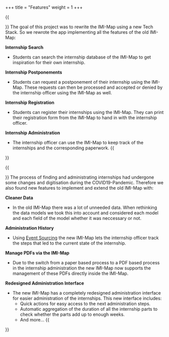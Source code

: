 +++
title = "Features"
weight = 1
+++


{{<section title="The Old" >}}
The goal of this project was to rewrite the IMI-Map using a new Tech Stack. So we rewrote the app implementing all the features of the old IMI-Map:

**Internship Search**
* Students can search the internship database of the IMI-Map to get inspiration for their own internship.

**Internship Postponements**
* Students can request a postponement of their internship using the IMI-Map. These requests can then be processed and accepted or denied by the internship officer using the IMI-Map as well.

**Internship Registration**
* Students can register their internships using the IMI-Map. They can print their registration form from the IMI-Map to hand in with the internship officer.

**Internship Administration**
* The internship officer can use the IMI-Map to keep track of the internships and the corresponding paperwork.
{{</section>}}

{{<section title="The New">}}
The process of finding and administrating internships had undergone some changes and digitisation during the COVID19-Pandemic. Therefore we also found new features to implement and extend the old IMI-Map with:

**Cleaner Data**
* In the old IMI-Map there was a lot of unneeded data. When rethinking the data models we took this into account and considered each model and each field of the model whether it was neccessary or not.

**Administration History**
* Using [Event Sourcing](https://martinfowler.com/eaaDev/EventSourcing.html) the new IMI-Map lets the internship officer track the steps that led to the current state of the internship. 

**Manage PDFs via the IMI-Map**
* Due to the switch from a paper based process to a PDF based process in the internship administration the new IMI-Map now supports the management of these PDFs directly inside the IMI-Map.

**Redesigned Administration Interface**
* The new IMI-Map has a completely redesigned administration interface for easier administration of the internships. This new interface includes:
  * Quick actions for easy access to the next administration steps.
  * Automatic aggregation of the duration of all the internship parts to check whether the parts add up to enough weeks.
  * And more...
{{</section>}}
